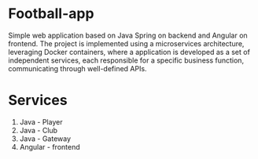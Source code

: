 # Football-app
Simple web application based on Java Spring on backend and Angular on frontend. The project is implemented using a microservices architecture, leveraging Docker containers, where a application is developed as a set of independent services, each responsible for a specific business function, communicating through well-defined APIs.
# Services
1. Java - Player
2. Java - Club
3. Java - Gateway
4. Angular - frontend
   
